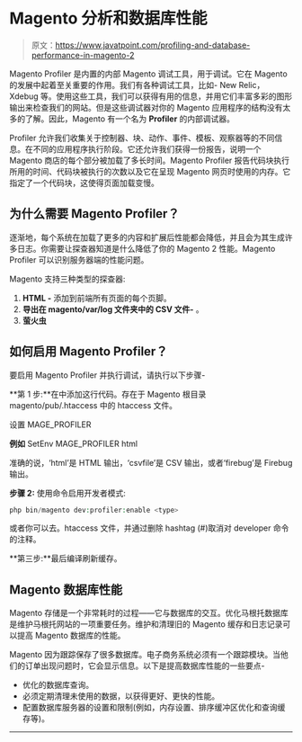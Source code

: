 # Magento 分析和数据库性能

> 原文：<https://www.javatpoint.com/profiling-and-database-performance-in-magento-2>

Magento Profiler 是内置的内部 Magento 调试工具，用于调试。它在 Magento 的发展中起着至关重要的作用。我们有各种调试工具，比如- New Relic，Xdebug 等。使用这些工具，我们可以获得有用的信息，并用它们丰富多彩的图形输出来检查我们的网站。但是这些调试器对你的 Magento 应用程序的结构没有太多的了解。因此，Magento 有一个名为 **Profiler** 的内部调试器。

Profiler 允许我们收集关于控制器、块、动作、事件、模板、观察器等的不同信息。在不同的应用程序执行阶段。它还允许我们获得一份报告，说明一个 Magento 商店的每个部分被加载了多长时间。Magento Profiler 报告代码块执行所用的时间、代码块被执行的次数以及它在呈现 Magento 网页时使用的内存。它指定了一个代码块，这使得页面加载变慢。

## 为什么需要 Magento Profiler？

逐渐地，每个系统在加载了更多的内容和扩展后性能都会降低，并且会为其生成许多日志。你需要让探查器知道是什么降低了你的 Magento 2 性能。Magento Profiler 可以识别服务器端的性能问题。

Magento 支持三种类型的探查器:

1.  **HTML -** 添加到前端所有页面的每个页脚。
2.  **导出在 magento/var/log 文件夹中的 CSV 文件-** 。
3.  **萤火虫**

## 如何启用 Magento Profiler？

要启用 Magento Profiler 并执行调试，请执行以下步骤-

**第 1 步:**在中添加这行代码。存在于 Magento 根目录 magento/pub/.htaccess 中的 htaccess 文件。

设置 MAGE_PROFILER

**例如** SetEnv MAGE_PROFILER html

准确的说，<type>‘html’是 HTML 输出，‘csvfile’是 CSV 输出，或者‘firebug’是 Firebug 输出。</type>

**步骤 2:** 使用命令启用开发者模式:

```php
php bin/magento dev:profiler:enable <type>

```

或者你可以去。htaccess 文件，并通过删除 hashtag (#)取消对 developer 命令的注释。

**第三步:**最后编译刷新缓存。

## Magento 数据库性能

Magento 存储是一个非常耗时的过程——它与数据库的交互。优化马根托数据库是维护马根托网站的一项重要任务。维护和清理旧的 Magento 缓存和日志记录可以提高 Magento 数据库的性能。

Magento 因为跟踪保存了很多数据库。电子商务系统必须有一个跟踪模块。当他们的订单出现问题时，它会显示信息。以下是提高数据库性能的一些要点-

*   优化的数据库查询。
*   必须定期清理未使用的数据，以获得更好、更快的性能。
*   配置数据库服务器的设置和限制(例如，内存设置、排序缓冲区优化和查询缓存等)。

* * *